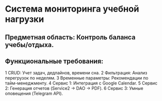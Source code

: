# Система мониторинга учебной нагрузки
## Предметная область: Контроль баланса учебы/отдыха.
## Функциональные требования:
1 CRUD: Учет задач, дедлайнов, времени сна.
2 Фильтрация: Анализ перегрузок по неделям.
3 Временные параметры: Рекомендации по тайм-менеджменту.
4 Сервис 1: Интеграция с Google Calendar.
5 Сервис 2: Генерация отчетов (Service2 → DAO → PDF).
6 Сервис 3: Умные оповещения (Telegram API).
